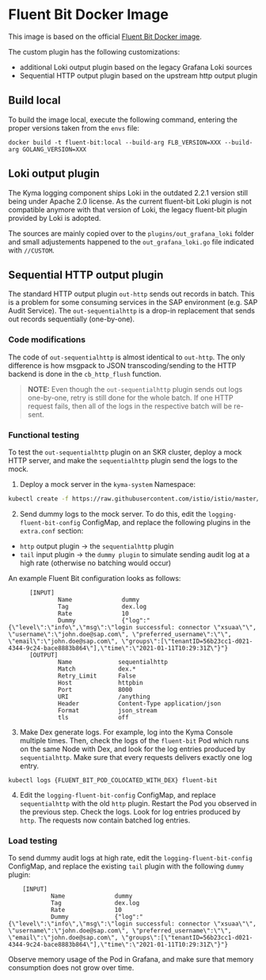 # Fluent Bit Docker Image

This image is based on the official [Fluent Bit Docker image](https://github.com/fluent/fluent-bit/blob/master/dockerfiles/Dockerfile).

The custom plugin has the following customizations:

* additional Loki output plugin based on the legacy Grafana Loki sources
* Sequential HTTP output plugin based on the upstream http output plugin

## Build local

To build the image local, execute the following command, entering the proper versions taken from the `envs` file:
```
docker build -t fluent-bit:local --build-arg FLB_VERSION=XXX --build-arg GOLANG_VERSION=XXX
```

## Loki output plugin

The Kyma logging component ships Loki in the outdated 2.2.1 version still being under Apache 2.0 license. As the current fluent-bit Loki plugin is not compatible anymore with that version of Loki, the legacy fluent-bit plugin provided by Loki is adopted.

The sources are mainly copied over to the `plugins/out_grafana_loki` folder and small adjustements happened to the `out_grafana_loki.go` file indicated with `//CUSTOM`.

## Sequential HTTP output plugin

The standard HTTP output plugin `out-http` sends out records in batch. This is a problem for some consuming services in the SAP environment (e.g. SAP Audit Service).
The `out-sequentialhttp` is a drop-in replacement that sends out records sequentially (one-by-one).

### Code modifications

The code of `out-sequentialhttp` is almost identical to `out-http`. The only difference is how msgpack to JSON transcoding/sending to the HTTP backend is done in the `cb_http_flush` function.

> **NOTE:** Even though the `out-sequentialhttp` plugin sends out logs one-by-one, retry is still done for the whole batch. If one HTTP request fails, then all of the logs in the respective batch will be re-sent.

### Functional testing

To test the `out-sequentialhttp` plugin on an SKR cluster, deploy a mock HTTP server, and make the `sequentialhttp` plugin send the logs to the mock.

1. Deploy a mock server in the `kyma-system` Namespace:
```bash
kubectl create -f https://raw.githubusercontent.com/istio/istio/master/samples/httpbin/httpbin.yaml
```

2. Send dummy logs to the mock server. To do this, edit the `logging-fluent-bit-config` ConfigMap, and replace the following plugins in the `extra.conf` section:
* `http` output plugin → the `sequentialhttp` plugin
* `tail` input plugin → the `dummy plugin` to simulate sending audit log at a high rate (otherwise no batching would occur)

An example Fluent Bit configuration looks as follows:
```
      [INPUT]
              Name              dummy
              Tag               dex.log
              Rate              10
              Dummy             {"log":"{\"level\":\"info\",\"msg\":\"login successful: connector \"xsuaa\"\", \"username\":\"john.doe@sap.com\", \"preferred_username\":\"\", \"email\":\"john.doe@sap.com\", \"groups\":[\"tenantID=56b23cc1-d021-4344-9c24-bace8883b864\"],\"time\":\"2021-01-11T10:29:31Z\"}"}
      [OUTPUT]
              Name             sequentialhttp
              Match            dex.*
              Retry_Limit      False
              Host             httpbin
              Port             8000
              URI              /anything
              Header           Content-Type application/json
              Format           json_stream
              tls              off
```

3. Make Dex generate logs. For example, log into the Kyma Console multiple times. Then, check the logs of the `fluent-bit` Pod which runs on the same Node with Dex, and look for the log entries produced by `sequentialhttp`. Make sure that every requests delivers exactly one log entry.

```
kubectl logs {FLUENT_BIT_POD_COLOCATED_WITH_DEX} fluent-bit
```

4. Edit the `logging-fluent-bit-config` ConfigMap, and replace `sequentialhttp` with the old `http` plugin. Restart the Pod you observed in the previous step. Check the logs. Look for log entries produced by `http`. The requests now contain batched log entries.

### Load testing

To send dummy audit logs at high rate, edit the `logging-fluent-bit-config` ConfigMap, and replace the existing `tail` plugin with the following `dummy` plugin:
```
    [INPUT]
            Name              dummy
            Tag               dex.log
            Rate              10
            Dummy             {"log":"{\"level\":\"info\",\"msg\":\"login successful: connector \"xsuaa\"\", \"username\":\"john.doe@sap.com\", \"preferred_username\":\"\", \"email\":\"john.doe@sap.com\", \"groups\":[\"tenantID=56b23cc1-d021-4344-9c24-bace8883b864\"],\"time\":\"2021-01-11T10:29:31Z\"}"}
```
Observe memory usage of the Pod in Grafana, and make sure that memory consumption does not grow over time.
